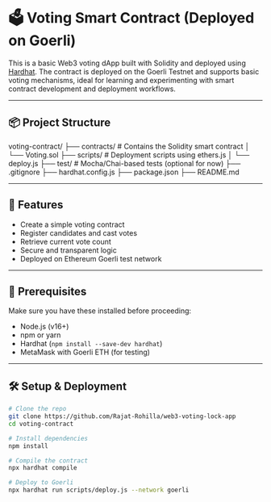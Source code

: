 # 🗳️ Voting Smart Contract (Deployed on Goerli)

This is a basic Web3 voting dApp built with Solidity and deployed using [Hardhat](https://hardhat.org/). The contract is deployed on the Goerli Testnet and supports basic voting mechanisms, ideal for learning and experimenting with smart contract development and deployment workflows.

---

## 📦 Project Structure

voting-contract/ ├── contracts/ # Contains the Solidity smart contract │ └── Voting.sol ├── scripts/ # Deployment scripts using ethers.js │ └── deploy.js ├── test/ # Mocha/Chai-based tests (optional for now) ├── .gitignore ├── hardhat.config.js ├── package.json ├── README.md

---

## 🚀 Features

- Create a simple voting contract
- Register candidates and cast votes
- Retrieve current vote count
- Secure and transparent logic
- Deployed on Ethereum Goerli test network

---

## 🔧 Prerequisites

Make sure you have these installed before proceeding:

- Node.js (v16+)
- npm or yarn
- Hardhat (`npm install --save-dev hardhat`)
- MetaMask with Goerli ETH (for testing)

---

## 🛠️ Setup & Deployment

```bash
# Clone the repo
git clone https://github.com/Rajat-Rohilla/web3-voting-lock-app
cd voting-contract

# Install dependencies
npm install

# Compile the contract
npx hardhat compile

# Deploy to Goerli
npx hardhat run scripts/deploy.js --network goerli

